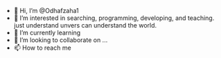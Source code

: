 - 👋 Hi, I’m @Odhafzaha1
- 👀 I’m interested in searching, programming, developing, and teaching. just understand unvers  can understand the world. 
- 🌱 I’m currently learning  
- 💞️ I’m looking to collaborate on ...
- 📫 How to reach me 

<!---
Odhafzaha1/Odhafzaha1 is a ✨ special ✨ repository because its `README.md` (this file) appears on your GitHub profile.
You can click the Preview link to take a look at your changes.
--->
